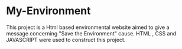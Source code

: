 # My-Environment
This project is a Html based environmental website aimed to give a message concerning "Save the Environment" cause. 
HTML , CSS and JAVASCRIPT were used to construct this project.
